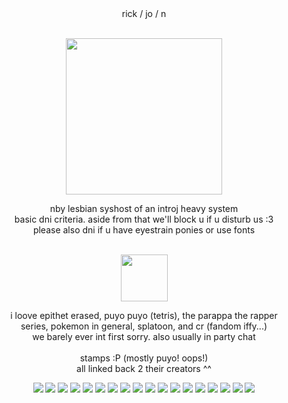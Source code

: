 <div align="center"> rick / jo / n </div>
<br />
<p align="center"><img width="250" height="250" src="https://files.catbox.moe/3lpefc.png"
></p>
<div align="center"> nby lesbian syshost of an introj heavy system  </div> 
<div align="center"> basic dni criteria. aside from that we'll block u if u disturb us :3 </div> 
<div align="center"> please also dni if u have eyestrain ponies or use fonts </div> 
<br />
<p align="center"><img width="75" height="75" src="https://pokemon-project.com/pokedex/img/sprite/BW/Animado/png/643.png"<br />
<div align="center"> i loove epithet erased, puyo puyo (tetris), the parappa the rapper  </div> 
<div align="center"> series, pokemon in general, splatoon, and cr (fandom iffy...) </div> 
<div align="center"> we barely ever int first sorry. also usually in party chat </div> 
<br />
<div align="center">stamps :P (mostly puyo! oops!)
<div align="center">all linked back 2 their creators ^^</div>

<div align="center">
  
[<img src="https://files.catbox.moe/n8yg7v.png">](https://www.deviantart.com/glassesrabbit/art/Proud-Himejoshi-Stamp-972391422)
[<img src="https://files.catbox.moe/a4aokz.png">](https://www.deviantart.com/marlenesstamps/art/PKMN-Trainer-Black-245343680)
[<img src="https://files.catbox.moe/iqamm6.jpg">](https://www.deviantart.com/phuijl/art/Puyo-Puyo-Stamp-322126897)
[<img src="https://files.catbox.moe/bl3vyw.png">](https://www.deviantart.com/slayer-plz/art/Puyo-Puyo-Tetris-Stamp-759440590)
[<img src="https://files.catbox.moe/ojqmv6.png">](https://www.deviantart.com/laprasking/art/Splatoon-Stamp-589634551)
[<img src="https://files.catbox.moe/l206jv.gif">](https://www.deviantart.com/mememeupinside/art/rabu-shine-661349401)
[<img src="https://files.catbox.moe/a6zqup.gif">](https://www.deviantart.com/mememeupinside/art/amitie02-644003328)
[<img src="https://files.catbox.moe/3r9ig6.gif">](https://www.deviantart.com/mememeupinside/art/obligatory-sig-stamp-647254176)
[<img src="https://files.catbox.moe/n14gw1.png">](https://64.media.tumblr.com/e0c1376354fde223fb3c4f38d8117bee/75c6f65676046c0e-e7/s100x200/4072cd79c326595422f4c8614b1dab60f96e5ced.png)
[<img src="https://files.catbox.moe/ai9kku.gif">](https://www.deviantart.com/blakesstamps/art/SchezoxLemres-Stamp-419057866)
[<img src="https://files.catbox.moe/wadgsw.gif">](https://www.deviantart.com/mememeupinside/art/rururururururu-647250774)
[<img src="https://files.catbox.moe/qt09iy.gif">](https://www.deviantart.com/mememeupinside/art/ringle-nandos-642661142)
[<img src="https://files.catbox.moe/vfhaab.gif">](https://www.deviantart.com/mememeupinside/art/it-s-him-647257176)
[<img src="https://files.catbox.moe/g4meav.gif">](https://www.deviantart.com/mememeupinside/art/feli-646958133)
[<img src="https://files.catbox.moe/daln23.gif">](https://www.deviantart.com/mememeupinside/art/risu-647252730)
[<img src="https://files.catbox.moe/ai2i84.gif">](https://www.deviantart.com/mememeupinside/art/big-bang-646949775)
[<img src="https://files.catbox.moe/5tbbal.png">](https://www.deviantart.com/galaxystamps/art/Stamp-Epithet-Erased-827024023)
[<img src="https://files.catbox.moe/civwqf.gif">](https://www.deviantart.com/ittichy/art/Umbreon-Stamp-Pokemon-462406435)
